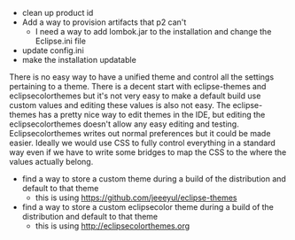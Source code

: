 - clean up product id
- Add a way to provision artifacts that p2 can't
  - I need a way to add lombok.jar to the installation and change the Eclipse.ini file
- update config.ini
- make the installation updatable

There is no easy way to have a unified theme and control all the settings pertaining to a theme. There is a decent start with eclipse-themes and eclipsecolorthemes but it's not very easy to make a default build use custom values and editing these values is also not easy. The eclipse-themes has a pretty nice way to edit themes in the IDE, but editing the eclipsecolorthemes doesn't allow any easy editing and testing. Eclipsecolorthemes writes out normal preferences but it could be made easier. Ideally we would use CSS to fully control everything in a standard way even if we have to write some bridges to map the CSS to the where the values actually belong.

- find a way to store a custom theme during a build of the distribution and default to that theme
  - this is using https://github.com/jeeeyul/eclipse-themes
- find a way to store a custom eclipsecolor theme during a build of the distribution and default to that theme
  - this is using http://eclipsecolorthemes.org

